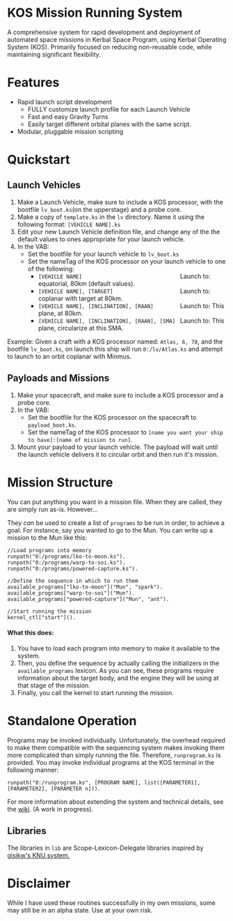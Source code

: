 KOS Mission Running System
===========================
A comprehensive system for rapid development and deployment of automated space missions in Kerbal Space Program, using Kerbal Operating System (KOS).
Primarily focused on reducing non-reusable code, while maintaining significant flexibility.

Features
========
 - Rapid launch script development
   - FULLY customize launch profile for each Launch Vehicle
   - Fast and easy Gravity Turns 
   - Easily target different orbital planes with the same script.
 - Modular, pluggable mission scripting
 
Quickstart
==========

Launch Vehicles
--------
 1. Make a Launch Vehicle, make sure to include a KOS processor, with the bootfile `lv_boot.ks`(on the upperstage) and a probe core.
 2. Make a copy of `template.ks` in the `lv` directory. Name it using the following format: `[VEHICLE NAME].ks`
 3. Edit your new Launch Vehicle definition file, and change any of the the default values to ones appropriate for your launch vehicle.
 4. In the VAB:
    - Set the bootfile for your launch vehicle to `lv_boot.ks`
    - Set the nameTag of the KOS processor on your launch vehicle to one of the following:
      - `[VEHICLE NAME]                               ` Launch to: equatorial, 80km (default values).
      - `[VEHICLE NAME], [TARGET]                     ` Launch to: coplanar with target at 80km.
      - `[VEHICLE NAME], [INCLINATION], [RAAN]        ` Launch to: This plane, at 80km.
      - `[VEHICLE NAME], [INCLINATION], [RAAN], [SMA] ` Launch to: This plane, circularize at this SMA.

Example: Given a craft with a KOS processor named: `Atlas, 6, 78`, and the bootfile `lv_boot.ks`, on launch this ship will run `0:/lv/Atlas.ks` and attempt to launch to an orbit coplanar with Minmus.

Payloads and Missions
--------------------
 1. Make your spacecraft, and make sure to include a KOS processor and a probe core.
 2. In the VAB:
    - Set the bootfile for the KOS processor on the spacecraft to `payload_boot.ks`.
    - Set the nameTag of the KOS processor to `[name you want your ship to have]:[name of mission to run]`.
 3. Mount your payload to your launch vehicle. The payload will wait until the launch vehicle delivers it to circular orbit and then run it's mission.

Mission Structure
=================
You can put anything you want in a mission file.  When they are called, they are simply run as-is.  However...

They *can* be used to create a list of `programs` to be run in order, to achieve a goal.  For instance, say you wanted to go to the Mun.  You can write up a mission to the Mun like this:

    //Load programs into memory
    runpath("0:/programs/lko-to-moon.ks").
    runpath("0:/programs/warp-to-soi.ks").
    runpath("0:/programs/powered-capture.ks").

    //Define the sequence in which to run them
    available_programs["lko-to-moon"]("Mun", "spark").
    available_programs["warp-to-soi"]("Mun").
    available_programs["powered-capture"]("Mun", "ant").

    //Start running the mission
    kernel_ctl["start"]().

#### What this does:
 1. You have to load each program into memory to make it available to the system.
 2. Then, you define the sequence by actually calling the initializers in the `available_programs` lexicon.  As you can see, these programs require information about the target body, and the engine they will be using at that stage of the mission.
 3. Finally, you call the kernel to start running the mission.
    
Standalone Operation
====================
Programs may be invoked individually.  Unfortunately, the overhead required to make them compatible with the sequencing system makes invoking them more complicated than simply running the file.  Therefore, `runprogram.ks` is provided.  You may invoke individual programs at the KOS terminal in the following manner:

    runpath("0:/runprogram.ks", [PROGRAM NAME], list([PARAMETER1], [PARAMETER2], [PARAMETER n])).
    
For more information about extending the system and technical details, see the [wiki](../../wiki).  (A work in progress).

Libraries
---------
The libraries in `lib` are Scope-Lexicon-Delegate libraries inspired by [gisikw's KNU system.](https://www.youtube.com/watch?v=cqtMpk2GaIY&list=PLb6UbFXBdbCrvdXVgY_3jp5swtvW24fYv&index=44)


Disclaimer
==========
While I have used these routines successfully in my own missions, some may still be in an alpha state.  Use at your own risk.
   



